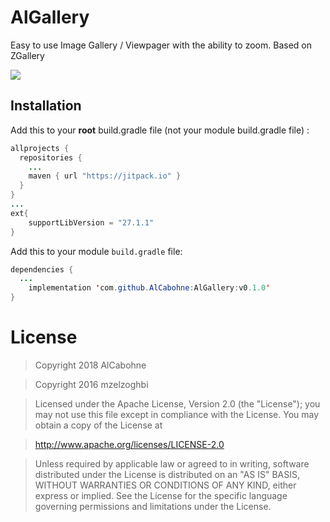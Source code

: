 # AlGallery
Easy to use Image Gallery / Viewpager with the ability to zoom. Based on ZGallery

[![](https://jitpack.io/v/AlCabohne/AlGallery.svg)](https://jitpack.io/#AlCabohne/AlGallery)



## Installation

Add this to your **root** build.gradle file (not your module build.gradle file) :
```java
allprojects {
  repositories {
    ...
    maven { url "https://jitpack.io" }
  }
}
...
ext{
    supportLibVersion = "27.1.1"
}
```

Add this to your module `build.gradle` file:
```java
dependencies {
  ...
    implementation 'com.github.AlCabohne:AlGallery:v0.1.0'
}
```


# License

> Copyright 2018 AlCabohne

> Copyright 2016 mzelzoghbi

> Licensed under the Apache License, Version 2.0 (the "License"); you may not use this file except in compliance with the License. You may obtain a copy of the License at

> http://www.apache.org/licenses/LICENSE-2.0

> Unless required by applicable law or agreed to in writing, software distributed under the License is distributed on an "AS IS" BASIS, WITHOUT WARRANTIES OR CONDITIONS OF ANY KIND, either express or implied. See the License for the specific language governing permissions and limitations under the License.
